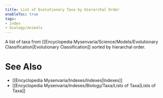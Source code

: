 ```yaml
---
title: List of Evolutionary Taxa by Hierarchal Order
enableToc: true
tags:
- index
- biology/animals
---
```


A list of taxa from [[Encyclopedia Mysenvaria/Science/Models/Evolutionary Classification|Evolutionary Classification]] sorted by hierarchal order.
# See Also
- [[Encyclopedia Mysenvaria/Indexes/Indexes|Indexes]]
- [[Encyclopedia Mysenvaria/Indexes/Biology/Taxa/Lists of Taxa|Lists of Taxa]]
